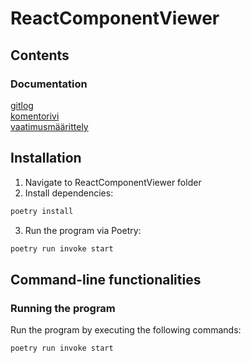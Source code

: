 # ReactComponentViewer

## Contents

### Documentation</br>

[gitlog](https://github.com/ni-eminen/ReactComponentViewer/blob/main/documentation/gitlog.txt)</br>
[komentorivi](https://github.com/ni-eminen/ReactComponentViewer/blob/main/documentation/komentorivi.txt)</br>
[vaatimusmäärittely](https://github.com/ni-eminen/ReactComponentViewer/blob/main/documentation/vaatimusmaarittely.md)</br>

## Installation

1.  Navigate to ReactComponentViewer folder
2.  Install dependencies:

```bash
poetry install
```

3.  Run the program via Poetry:

```bash
poetry run invoke start
```

## Command-line functionalities

### Running the program

Run the program by executing the following commands:

```bash
poetry run invoke start
```
